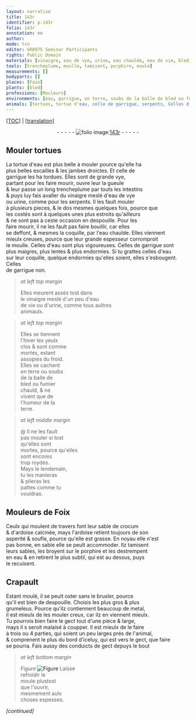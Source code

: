 ```yaml
---
layout: narrative
title: 143r
identifier: p-143r
folio: 143r
annotation: no
author:
mode: tcn
editor: GR8975 Seminar Participants
rights: Public Domain
materials: [vinaigre, eau de vye, urine, eau chaulde, eau de vie, bled, fumier, crocum, ardoise calcinée, ardoise, porphire, eau, metal]
tools: [trencheplume, moulle, tamisent, porphire, moule]
measurements: []
bodyparts: []
places: [Foix]
plants: [bled]
professions: [Mouleurs]
environments: [eau, garrigue, en terre, soubs de la balle de bled ou fumier chauld]
animals: [tortues, tortue d'eau, celle de garrigue, serpents, Celles d'eau, Celles de garrigue, celles d'eau, Crapault]
---
```


 <p><a href="{{ site.baseurl }}/normalized/">[TOC]</a> | <a href="{{ site.baseurl }}/texts/p-143r_tl/" target="_blank">[translation]</a></p><div class="folio" align="center">- - - - - <a href="http://gallica.bnf.fr/ark:/12148/btv1b10500001g/f291.image" target="_blank"><img src="https://cu-mkp.github.io/2017-workshop-edition/assets/photo-icon.png" alt="folio image: " style="display:inline-block; margin-bottom:-3px;"/>143r</a> - - - - - </div>  
  

## Mouler <span class="al">tortues</span>

 
La <span class="al">tortue d'<span class="env">eau</span></span> est plus belle à mouler pource qu'elle ha<br/> plus belles escailles & les jambes droictes. Et <span class="al">celle de<br/> <span class="env">garrigue</span></span> les ha tordues. Elles sont de grande vye,<br/> partant pour les faire mourir, ouvre leur la gueule<br/> & leur passe un long <span class="tl">trencheplume</span> par touts les intestins<br/> & puys luy fais avaller du <span class="m">vinaigre</span> meslé d'<span class="m">eau de vye</span><br/> ou <span class="m">urine</span>, co<span class="exp">mm</span>e pour les <span class="al">serpents</span>. Il les fault mouler<br/> à plusieurs pieces, & le dos mesmes quelques fois, pource que<br/> les costés sont à quelques unes plus estroits qu'ailleurs<br/> & ne sont pas à ceste occasion en despouille. Pour les<br/> faire mourir, il ne les fault pas faire bouillir, car elles<br/> se deffont, & mesmes la coquille, par l'<span class="m">eau chaulde</span>. Elles viennent<br/> mieulx creuses, pource que leur grande espesseur corromproit<br/> le <span class="tl">moulle</span>. <span class="add"><span class="al">Celles d'<span class="env">eau</span></span> sont plus vigoureuses. <span class="al">Celles de <span class="env">garrigue</span></span> sont<br/> plus maigres, plus lentes & plus endormies. Si tu grattes <span class="al">celles d'<span class="env">eau</span></span><br/> sur leur coquille, quelque endormies qu'elles soient, elles s'esbougent. <span class="al">Celles<br/> de <span class="env">garrigue</span></span> non.</span>
 
> *at left top margin*
> 
> 
>  Elles meurent assés tost dans<br/> le <span class="m">vinaigre</span> meslé d'un peu d'<span class="m">eau<br/> de vie</span> ou d'<span class="m">urine</span>, comme tous aultres<br/> animaulx.
 
> *at left top margin*
> 
> 
>  Elles se tiennent<br/> l'<span class="tmp">hiver</span> les yeulx<br/> clos & sont comme<br/> mortes, estant<br/> assopies du froid.<br/> Elles se cachent<br/> <span class="env">en terre</span> ou <span class="env">soubs<br/> de la balle de<br/> <span class="m"><span class="pa">bled</span></span> ou <span class="m">fumier</span><br/> chauld</span>, & ne<br/> vivent que de<br/> l'humeur de la<br/> terre.
 
> *at left middle margin*
> 
> 
>  @ Il ne les fault<br/> pas mouler si tost<br/> qu'elles sont<br/> mortes, pource qu'elles<br/> sont encores<br/> trop roydes.<br/> Mays le <span class="tmp">lendemain</span>,<br/> tu les manieras<br/> & plieras les<br/> pattes co<span class="exp">mm</span>e tu<br/> vouldras.
 
 
  

## <span class="pro">Mouleurs</span> de <span class="pl">Foix</span>

 
Ceulx qui moulent de travers font leur sable de <span class="m">crocum</span><br/> & d'<span class="m">ardoise calcinée</span>, mays l'<span class="m">ardoise</span> retient toujours de son<br/> asperité & soufle, pource qu'elle est grasse. En noyau elle n'est<br/> pas bonne, en sable elle se peult accommoder. Ilz <span class="tl">tamisent</span><br/> leurs sables, les broyent sur le <span class="tl"><span class="m">porphire</span></span> et les destrempent<br/> en <span class="m">eau</span> & en retirent le plus subtil, qui est au dessus, puys<br/> le recuisent.
 
 
  

## <span class="al">Crapault</span>

 
Estant moulé, il se peult oster sans le brusler, pource<br/> qu'il est bien de despouille. Choisis les plus gros & plus<br/> grumeleus. Pource qu'ilz contiennent beaucoup de <span class="m">metal</span>,<br/> il est mieulx de les mouler creux, car ilz en viennent mieulx.<br/> Tu pourrois bien faire le gect tout d'une piece & large,<br/> mays il <span class="del">s</span> seroit malaisé à coupper. Il est mieulx de le faire<br/> à trois ou 4 parties, qui soient un peu larges prés de l'animal,<br/> & comprenent le plus du bord d'iceluy, qui est vers le gect, que faire<br/> se pourra. Fais aussy des conduicts de gect depuys le bout 
 
> *at left bottom margin*
> 
> 
>   
> *Figure*
> <a href="https://drive.google.com/open?id=0B9-oNrvWdlO5cnJFVXFaRURaY3c" target="_blank"><img src="https://cu-mkp.github.io/GR8975-edition/assets/photo-icon.png" alt="Figure" style="display:inline-block; margin-bottom:-3px;"/></a>
 Laisse<br/> refroidir le<br/> <span class="tl">moule</span> plustost<br/> que l'ouvrir,<br/> mesmem<span class="exp">ent</span> aulx<br/> choses espesses.
 
*[continued]*
 
 